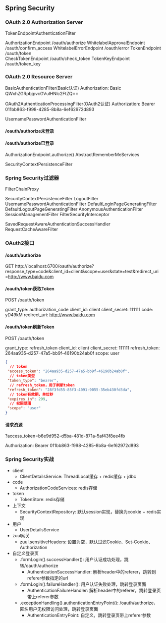 ## Spring Security

### OAuth 2.0 Authorization Server

TokenEndpointAuthenticationFilter

AuthorizationEndpoint       /oauth/authorize
WhitelabelApprovalEndpoint  /oauth/confirm_access
WhitelabelErrorEndpoint     /oauth/error
TokenEndpoint               /oauth/token   
CheckTokenEndpoint          /oauth/check_token
TokenKeyEndpoint            /oauth/token_key

### OAuth 2.0 Resource Server

BasicAuthenticationFilter(Basic认证)                  Authorization: Basic QWxhZGRpbjpvcGVuIHNlc2FtZQ==

OAuth2AuthenticationProcessingFilter(OAuth2认证)      Authorization: Bearer 011bb863-f998-4285-8b8a-6ef62972d893

UsernamePasswordAuthenticationFilter

#### /oauth/authorize未登录

#### /oauth/authorize已登录

AuthorizationEndpoint.authorize()
AbstractRememberMeServices

SecurityContextPersistenceFilter

### Spring Security过滤器

FilterChainProxy

SecurityContextPersistenceFilter
LogoutFilter
UsernamePasswordAuthenticationFilter
DefaultLoginPageGeneratingFilter
DefaultLogoutPageGeneratingFilter
AnonymousAuthenticationFilter
SessionManagementFilter
FilterSecurityInterceptor

SavedRequestAwareAuthenticationSuccessHandler
RequestCacheAwareFilter

### OAuth2接口

#### /oauth/authorize

GET http://localhost:6700/oauth/authorize?response_type=code&client_id=client&scope=user&state=test&redirect_uri=http://www.baidu.com

#### /oauth/token获取Token

POST /oauth/token

grant_type: authorization_code
client_id: client
client_secret: 111111
code: yD49kM
redirect_uri: http://www.baidu.com

#### /oauth/token刷新Token

POST /oauth/token

grant_type: refresh_token
client_id: client
client_secret: 111111
refresh_token: 264aa935-d257-47a5-bb9f-46190b24ab0f
scope: user

```json
{
  // token
 "access_token": "264aa935-d257-47a5-bb9f-46190b24ab0f",
  // token类型
 "token_type": "bearer",
  // refresh_token，用于刷新token
 "refresh_token": "28f3fd55-85f3-4091-9055-35eb430fd3da",
  // token有效期，单位秒
 "expires_in": 299,
  // 权限范围
 "scope": "user"
}
```

#### 请求资源

?access_token=b6e9d952-d5ba-481d-871a-5af43f8ee4fb

Authorization: Bearer 011bb863-f998-4285-8b8a-6ef62972d893

### Spring Security实战

* client
    * ClientDetailsService: ThreadLocal缓存 + redis缓存 + jdbc
* code
    * AuthorizationCodeServices: redis存储
* token
    * TokenStore: redis存储
* 上下文
    * SecurityContextRepository: 默认session实现，替换为cookie + redis实现
* 用户
    * UserDetailsService
* zuul网关
    * zuul.sensitiveHeaders: 设置为空，默认过滤Cookie、Set-Cookie、Authorization
* 自定义登录页
    * .formLogin().successHandler(): 用户认证成功处理，跳转/oauth/authorize
        * AuthenticationSuccessHandler: 解析header中的referer，跳转到referer参数指定的url
    * .formLogin().failureHandler(): 用户认证失败处理，跳转登录页面
        * AuthenticationFailureHandler: 解析header中的referer，跳转登录页带上referer参数
    * .exceptionHandling().authenticationEntryPoint(): /oauth/authorize，匿名用户无权限访问处理，跳转登录页面
        * AuthenticationEntryPoint: 自定义，跳转登录页带上referer参数
